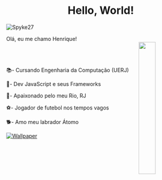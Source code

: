 <h1 align="center">Hello, World!</h1>
<p align="left"> <img src="https://komarev.com/ghpvc/?username=Spyke27&label=Profile%20views&color=0e75b6&style=flat" alt="Spyke27" /></p>
Olá, eu me chamo Henrique!<br>

<img src="https://i.imgur.com/ZpD0jjL.gif" width="30%" height="30%" align="right"> 
<br><br><br>
<p>📚- Cursando Engenharia da Computação (UERJ)</p>
<p>📘- Dev JavaScript e seus Frameworks</p>
<p>🏡- Apaixonado pelo meu Rio, RJ</p>
<p>⚽- Jogador de futebol nos tempos vagos</p>
<p>🐕- Amo meu labrador Átomo</p>

[![Wallpaper](https://images.wallpaperscraft.com/image/single/silhouettes_dinosaur_planet_132209_1280x720.jpg)](https://github.com/dinosoid)
